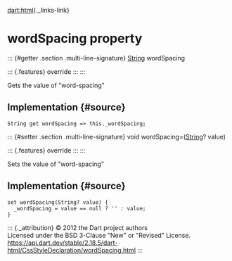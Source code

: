 [dart:html](../../dart-html/dart-html-library){._links-link}

wordSpacing property
====================

::: {#getter .section .multi-line-signature}
[String](../../dart-core/string-class) wordSpacing

::: {.features}
override
:::
:::

Gets the value of \"word-spacing\"

Implementation {#source}
--------------

``` {.language-dart data-language="dart"}
String get wordSpacing => this._wordSpacing;
```

::: {#setter .section .multi-line-signature}
void wordSpacing=([String](../../dart-core/string-class)? value)

::: {.features}
override
:::
:::

Sets the value of \"word-spacing\"

Implementation {#source}
--------------

``` {.language-dart data-language="dart"}
set wordSpacing(String? value) {
  _wordSpacing = value == null ? '' : value;
}
```

::: {._attribution}
© 2012 the Dart project authors\
Licensed under the BSD 3-Clause \"New\" or \"Revised\" License.\
<https://api.dart.dev/stable/2.18.5/dart-html/CssStyleDeclaration/wordSpacing.html>
:::
